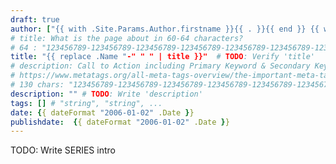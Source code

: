 ```yaml
---
draft: true
author: ["{{ with .Site.Params.Author.firstname }}{{ . }}{{ end }} {{ with .Site.Params.Author.lastname }}{{ . }}{{ end }}"]
# title: What is the page about in 60-64 characters?
# 64 : "123456789-123456789-123456789-123456789-123456789-123456789-1234"
title: "{{ replace .Name "-" " " | title }}"  # TODO: Verify 'title'
# description: Call to Action including Primary Keyword & Secondary Keyword in max 130 characters
# https://www.metatags.org/all-meta-tags-overview/the-important-meta-tags/meta-name-description/
# 130 chars: "123456789-123456789-123456789-123456789-123456789-123456789-123456789-123456789-123456789-123456789-123456789-123456789-123456789-"
description: "" # TODO: Write 'description' 
tags: [] # "string", "string", ... 
date: {{ dateFormat "2006-01-02" .Date }}
publishdate:  {{ dateFormat "2006-01-02" .Date }}
---
```


TODO: Write SERIES intro
<!--more-->